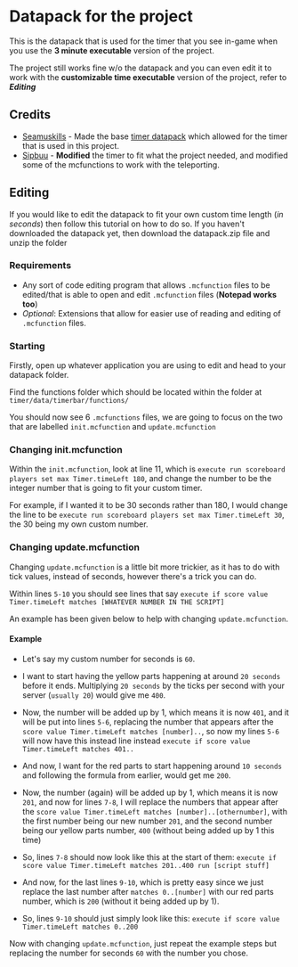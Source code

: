 # Datapack for the project
This is the datapack that is used for the timer that you see in-game when you use the **3 minute executable** version of the project. 

The project still works fine w/o the datapack and you can even edit it to work with the **customizable time executable** version of the project, refer to ***Editing***

## Credits

- [Seamuskills](https://www.planetminecraft.com/member/seamuskills/) - Made the base [timer datapack](https://www.planetminecraft.com/data-pack/boss-bar-timer/) which allowed for the timer that is used in this project.
- [Sipbuu](https://github.com/Sipbuu) - **Modified** the timer to fit what the project needed, and modified some of the mcfunctions to work with the teleporting.

## Editing

If you would like to edit the datapack to fit your own custom time length (*in seconds*) then follow this tutorial on how to do so.
If you haven't downloaded the datapack yet, then download the datapack.zip file and unzip the folder

### Requirements
- Any sort of code editing program that allows ``.mcfunction`` files to be edited/that is able to open and edit ``.mcfunction`` files (**Notepad works too**)
- *Optional*: Extensions that allow for easier use of reading and editing of ``.mcfunction`` files. 

### Starting
Firstly, open up whatever application you are using to edit and head to your datapack folder.

Find the functions folder which should be located within the folder at ``timer/data/timerbar/functions/``

You should now see 6 ``.mcfunctions`` files, we are going to focus on the two that are labelled ``init.mcfunction`` and ``update.mcfunction``

### Changing init.mcfunction
Within the ``init.mcfunction``, look at line 11, which is ``execute run scoreboard players set max Timer.timeLeft 180``, and change the number to be the integer number that is going to fit your custom timer. 

For example, if I wanted it to be 30 seconds rather than 180, I would change the line to be ``execute run scoreboard players set max Timer.timeLeft 30``, the 30 being my own custom number.

### Changing update.mcfunction

Changing ``update.mcfunction`` is a little bit more trickier, as it has to do with tick values, instead of seconds, however there's a trick you can do.

Within lines ``5-10`` you should see lines that say `execute if score value Timer.timeLeft matches [WHATEVER NUMBER IN THE SCRIPT]`

An example has been given below to help with changing ``update.mcfunction``.

#### Example

- Let's say my custom number for seconds is ``60``.

- I want to start having the yellow parts happening at around ``20 seconds`` before it ends. Multiplying ``20 seconds`` by the ticks per second with your server (``usually 20``) would give me `400`.

- Now, the number will be added up by 1, which means it is now ``401``, and it will be put into lines ``5-6``, replacing the number that appears after the ``score value Timer.timeLeft matches [number]..``, so now my lines ``5-6`` will now have this instead line instead ``execute if score value Timer.timeLeft matches 401..``

- And now, I want for the red parts to start happening around ``10 seconds`` and following the formula from earlier, would get me ``200``.

- Now, the number (again) will be added up by 1, which means it is now ``201``, and now for lines ``7-8``, I will replace the numbers that appear after the ``score value Timer.timeLeft matches [number]..[othernumber]``, with the first number being our new number ``201``, and the second number being our yellow parts number, `400` (without being added up by 1 this time)

- So, lines ``7-8`` should now look like this at the start of them: ``execute if score value Timer.timeLeft matches 201..400 run [script stuff]``

- And now, for the last lines ``9-10``, which is pretty easy since we just replace the last number after ``matches 0..[number]`` with our red parts number, which is ``200`` (without it being added up by 1).

- So, lines ``9-10`` should just simply look like this: ``execute if score value Timer.timeLeft matches 0..200``

Now with changing ``update.mcfunction``, just repeat the example steps but replacing the number for seconds ``60`` with the number you chose.
